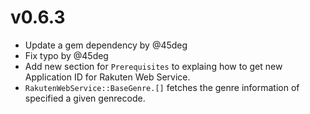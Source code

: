 # v0.6.3 

* Update a gem dependency by @45deg
* Fix typo by @45deg
* Add new section for `Prerequisites` to explaing how to get new Application ID for Rakuten Web Service.
* `RakutenWebService::BaseGenre.[]` fetches the genre information of specified a given genrecode.

